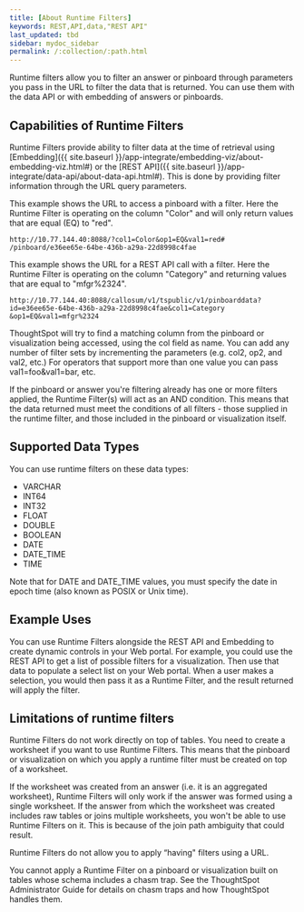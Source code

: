 ```yaml
---
title: [About Runtime Filters]
keywords: REST,API,data,"REST API"
last_updated: tbd
sidebar: mydoc_sidebar
permalink: /:collection/:path.html
---
```

Runtime filters allow you to filter an answer or pinboard through parameters you pass in the URL to filter the data that is returned. You can use them with the data API or with embedding of answers or pinboards.

## Capabilities of Runtime Filters

Runtime Filters provide ability to filter data at the time of retrieval using [Embedding]({{ site.baseurl }}/app-integrate/embedding-viz/about-embedding-viz.html#) or the [REST API]({{ site.baseurl }}/app-integrate/data-api/about-data-api.html#). This is done by providing filter information through the URL query parameters.

This example shows the URL to access a pinboard with a filter. Here the Runtime Filter is operating on the column "Color" and will only return values that are equal (EQ) to "red".

```
http://10.77.144.40:8088/?col1=Color&op1=EQ&val1=red#
/pinboard/e36ee65e-64be-436b-a29a-22d8998c4fae
```

This example shows the URL for a REST API call with a filter. Here the Runtime Filter is operating on the column "Category" and returning values that are equal to "mfgr%2324".

```
http://10.77.144.40:8088/callosum/v1/tspublic/v1/pinboarddata?
id=e36ee65e-64be-436b-a29a-22d8998c4fae&col1=Category
&op1=EQ&val1=mfgr%2324
```

ThoughtSpot will try to find a matching column from the pinboard or visualization being accessed, using the col field as name. You can add any number of filter sets by incrementing the parameters (e.g. col2, op2, and val2, etc.) For operators that support more than one value you can pass val1=foo&val1=bar, etc.

If the pinboard or answer you're filtering already has one or more filters applied, the Runtime Filter(s) will act as an AND condition. This means that the data returned must meet the conditions of all filters - those supplied in the runtime filter, and those included in the pinboard or visualization itself.

## Supported Data Types

You can use runtime filters on these data types:

-   VARCHAR
-   INT64
-   INT32
-   FLOAT
-   DOUBLE
-   BOOLEAN
-   DATE
-   DATE_TIME
-   TIME

Note that for DATE and DATE_TIME values, you must specify the date in epoch time (also known as POSIX or Unix time).

## Example Uses

You can use Runtime Filters alongside the REST API and Embedding to create dynamic controls in your Web portal. For example, you could use the REST API to get a list of possible filters for a visualization. Then use that data to populate a select list on your Web portal. When a user makes a selection, you would then pass it as a Runtime Filter, and the result returned will apply the filter.

## Limitations of runtime filters

Runtime Filters do not work directly on top of tables. You need to create a worksheet if you want to use Runtime Filters. This means that the pinboard or visualization on which you apply a runtime filter must be created on top of a worksheet.

If the worksheet was created from an answer (i.e. it is an aggregated worksheet), Runtime Filters will only work if the answer was formed using a single worksheet. If the answer from which the worksheet was created includes raw tables or joins multiple worksheets, you won't be able to use Runtime Filters on it. This is because of the join path ambiguity that could result.

Runtime Filters do not allow you to apply “having" filters using a URL.

You cannot apply a Runtime Filter on a pinboard or visualization built on tables whose schema includes a chasm trap. See the ThoughtSpot Administrator Guide for details on chasm traps and how ThoughtSpot handles them.
